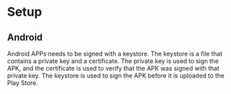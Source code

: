 # Setup

## Android

Android APPs needs to be signed with a keystore. The keystore is a file that contains a private key and a certificate. The private key is used to sign the APK, and the certificate is used to verify that the APK was signed with that private key. The keystore is used to sign the APK before it is uploaded to the Play Store.
